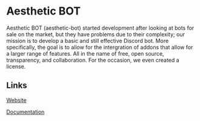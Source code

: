 # Aesthetic BOT

Aesthetic BOT (aesthetic-bot) started development after looking at bots for sale on the market, but they have problems due to their complexity; our mission is to develop a basic and still effective Discord bot. More specifically, the goal is to allow for the intergration of addons that allow for a larger range of features. All in the name of free, open source, transparency, and collaboration. For the occasion, we even created a license.

## Links

[Website](aesthetic-bot.com)

[Documentation](docs.aesthetic-bot.com)
